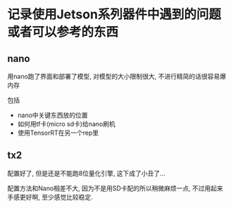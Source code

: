 # 记录使用Jetson系列器件中遇到的问题或者可以参考的东西

## nano

用nano跑了界面和部署了模型, 对模型的大小限制很大, 不进行精简的话很容易爆内存

包括
* nano中关键东西放的位置
* 如何用tf卡(micro sd卡)给nano刷机
* 使用TensorRT在另一个rep里
## tx2

配置好了, 但是还是不能跑8位量化引擎, 这下成了小丑了...

配置方法和Nano相差不大, 因为不是用SD卡配的所以稍微麻烦一点, 不过用起来手感更好啊, 至少感觉比较稳定.